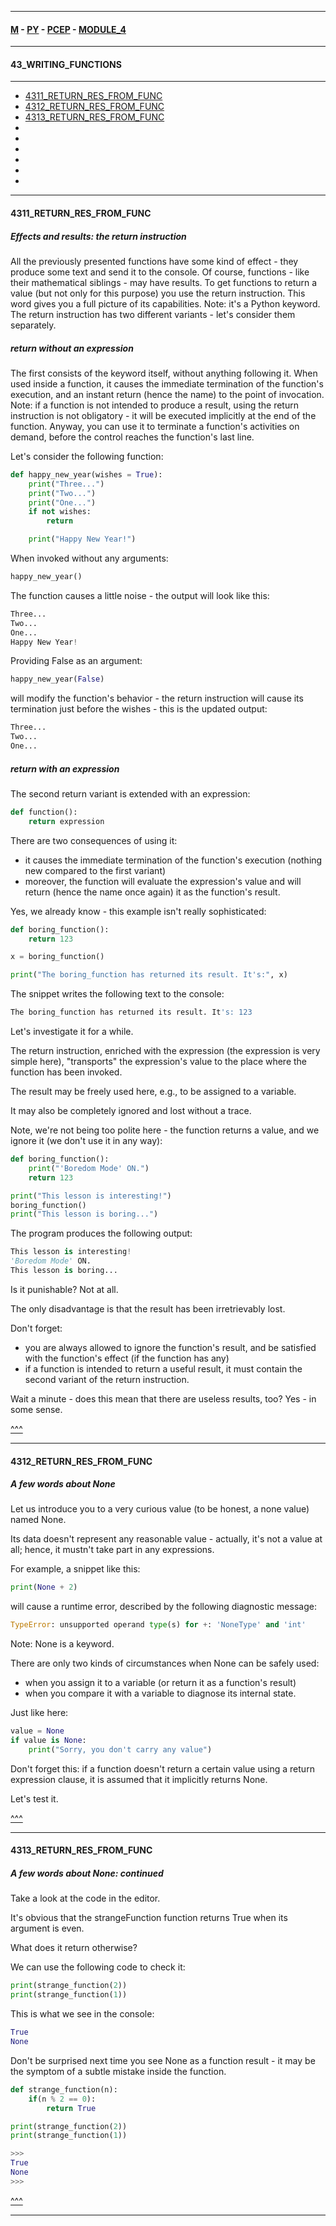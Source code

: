 
---

#### [M](https://github.com/ttltrk/TTT/blob/master/menu.md) - [PY](https://github.com/ttltrk/TTT/blob/master/PY/PY.md) - [PCEP](https://github.com/ttltrk/TTT/blob/master/PY/PCEP/PCEP.md) - [MODULE_4](https://github.com/ttltrk/TTT/blob/master/PY/PCEP/MODULE_4/MODULE_4.md)

---

#### 43_WRITING_FUNCTIONS

---

* [4311_RETURN_RES_FROM_FUNC](#4311_RETURN_RES_FROM_FUNC)
* [4312_RETURN_RES_FROM_FUNC](#4312_RETURN_RES_FROM_FUNC)
* [4313_RETURN_RES_FROM_FUNC](#4313_RETURN_RES_FROM_FUNC)
* [](#)
* [](#)
* [](#)
* [](#)
* [](#)
* [](#)

---

#### 4311_RETURN_RES_FROM_FUNC

##### Effects and results: the return instruction

All the previously presented functions have some kind of effect - they produce some text and send it to the console.
Of course, functions - like their mathematical siblings - may have results.
To get functions to return a value (but not only for this purpose) you use the return instruction.
This word gives you a full picture of its capabilities. Note: it's a Python keyword.
The return instruction has two different variants - let's consider them separately.

##### return without an expression

The first consists of the keyword itself, without anything following it.
When used inside a function, it causes the immediate termination of the function's execution, and an instant return (hence the name) to the point of invocation.
Note: if a function is not intended to produce a result, using the return instruction is not obligatory - it will be executed implicitly at the end of the function.
Anyway, you can use it to terminate a function's activities on demand, before the control reaches the function's last line.

Let's consider the following function:

```py
def happy_new_year(wishes = True):
    print("Three...")
    print("Two...")
    print("One...")
    if not wishes:
        return

    print("Happy New Year!")
```

When invoked without any arguments:

```py
happy_new_year()
```

The function causes a little noise - the output will look like this:

```py
Three...
Two...
One...
Happy New Year!
```

Providing False as an argument:

```py
happy_new_year(False)
```

will modify the function's behavior - the return instruction will cause its termination just before the wishes - this is the updated output:

```py
Three...
Two...
One...
```

##### return with an expression

The second return variant is extended with an expression:

```py
def function():
    return expression
```

There are two consequences of using it:

- it causes the immediate termination of the function's execution (nothing new compared to the first variant)
- moreover, the function will evaluate the expression's value and will return (hence the name once again) it as the function's result.

Yes, we already know - this example isn't really sophisticated:

```py
def boring_function():
    return 123

x = boring_function()

print("The boring_function has returned its result. It's:", x)
```

The snippet writes the following text to the console:

```py
The boring_function has returned its result. It's: 123
```

Let's investigate it for a while.

The return instruction, enriched with the expression (the expression is very simple here), "transports" the expression's value to the place where the function has been invoked.

The result may be freely used here, e.g., to be assigned to a variable.

It may also be completely ignored and lost without a trace.


Note, we're not being too polite here - the function returns a value, and we ignore it (we don't use it in any way):

```py
def boring_function():
    print("'Boredom Mode' ON.")
    return 123

print("This lesson is interesting!")
boring_function()
print("This lesson is boring...")
```

The program produces the following output:

```py
This lesson is interesting!
'Boredom Mode' ON.
This lesson is boring...
```

Is it punishable? Not at all.

The only disadvantage is that the result has been irretrievably lost.

Don't forget:

- you are always allowed to ignore the function's result, and be satisfied with the function's effect (if the function has any)
- if a function is intended to return a useful result, it must contain the second variant of the return instruction.

Wait a minute - does this mean that there are useless results, too? Yes - in some sense.

[^^^](#43_WRITING_FUNCTIONS)

---

#### 4312_RETURN_RES_FROM_FUNC

##### A few words about None

Let us introduce you to a very curious value (to be honest, a none value) named None.

Its data doesn't represent any reasonable value - actually, it's not a value at all; hence, it mustn't take part in any expressions.

For example, a snippet like this:

```py
print(None + 2)
```

will cause a runtime error, described by the following diagnostic message:

```py
TypeError: unsupported operand type(s) for +: 'NoneType' and 'int'
```

Note: None is a keyword.

There are only two kinds of circumstances when None can be safely used:

- when you assign it to a variable (or return it as a function's result)
- when you compare it with a variable to diagnose its internal state.

Just like here:

```py
value = None
if value is None:
    print("Sorry, you don't carry any value")
```

Don't forget this: if a function doesn't return a certain value using a return expression clause, it is assumed that it implicitly returns None.

Let's test it.

[^^^](#43_WRITING_FUNCTIONS)

---

#### 4313_RETURN_RES_FROM_FUNC

##### A few words about None: continued

Take a look at the code in the editor.

It's obvious that the strangeFunction function returns True when its argument is even.

What does it return otherwise?

We can use the following code to check it:

```py
print(strange_function(2))
print(strange_function(1))
```

This is what we see in the console:

```py
True
None
```

Don't be surprised next time you see None as a function result - it may be the symptom of a subtle mistake inside the function.

```py
def strange_function(n):
    if(n % 2 == 0):
        return True

print(strange_function(2))
print(strange_function(1))

>>>
True
None
>>>
```

[^^^](#43_WRITING_FUNCTIONS)

---
